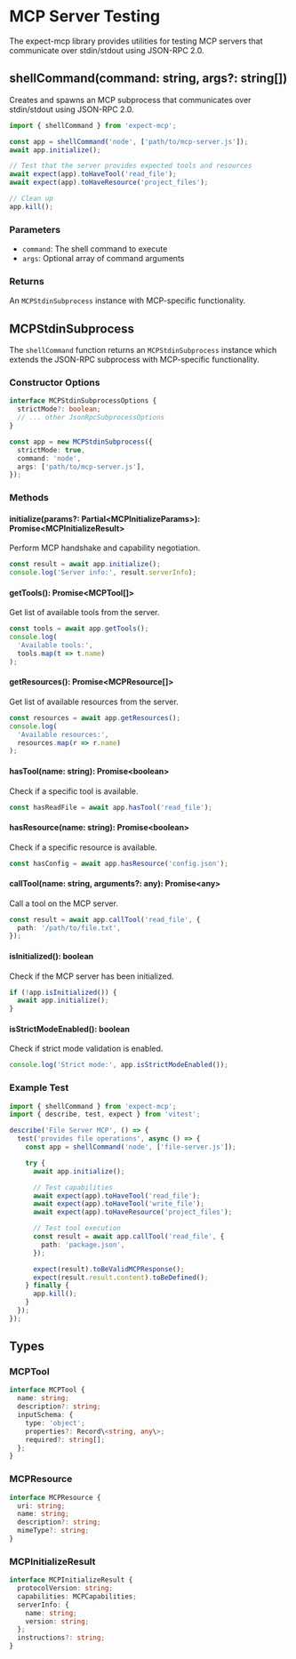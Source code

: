 # MCP Server Testing

The expect-mcp library provides utilities for testing MCP servers that communicate over stdin/stdout using JSON-RPC 2.0.

## shellCommand(command: string, args?: string[])

Creates and spawns an MCP subprocess that communicates over stdin/stdout using JSON-RPC 2.0.

```ts
import { shellCommand } from 'expect-mcp';

const app = shellCommand('node', ['path/to/mcp-server.js']);
await app.initialize();

// Test that the server provides expected tools and resources
await expect(app).toHaveTool('read_file');
await expect(app).toHaveResource('project_files');

// Clean up
app.kill();
```

### Parameters

- `command`: The shell command to execute
- `args`: Optional array of command arguments

### Returns

An `MCPStdinSubprocess` instance with MCP-specific functionality.

## MCPStdinSubprocess

The `shellCommand` function returns an `MCPStdinSubprocess` instance which extends the JSON-RPC subprocess with MCP-specific functionality.

### Constructor Options

```ts
interface MCPStdinSubprocessOptions {
  strictMode?: boolean;
  // ... other JsonRpcSubprocessOptions
}

const app = new MCPStdinSubprocess({
  strictMode: true,
  command: 'node',
  args: ['path/to/mcp-server.js'],
});
```

### Methods

#### initialize(params?: Partial\<MCPInitializeParams\>): Promise\<MCPInitializeResult\>

Perform MCP handshake and capability negotiation.

```ts
const result = await app.initialize();
console.log('Server info:', result.serverInfo);
```

#### getTools(): Promise\<MCPTool[]\>

Get list of available tools from the server.

```ts
const tools = await app.getTools();
console.log(
  'Available tools:',
  tools.map(t => t.name)
);
```

#### getResources(): Promise\<MCPResource[]\>

Get list of available resources from the server.

```ts
const resources = await app.getResources();
console.log(
  'Available resources:',
  resources.map(r => r.name)
);
```

#### hasTool(name: string): Promise\<boolean\>

Check if a specific tool is available.

```ts
const hasReadFile = await app.hasTool('read_file');
```

#### hasResource(name: string): Promise\<boolean\>

Check if a specific resource is available.

```ts
const hasConfig = await app.hasResource('config.json');
```

#### callTool(name: string, arguments?: any): Promise\<any\>

Call a tool on the MCP server.

```ts
const result = await app.callTool('read_file', {
  path: '/path/to/file.txt',
});
```

#### isInitialized(): boolean

Check if the MCP server has been initialized.

```ts
if (!app.isInitialized()) {
  await app.initialize();
}
```

#### isStrictModeEnabled(): boolean

Check if strict mode validation is enabled.

```ts
console.log('Strict mode:', app.isStrictModeEnabled());
```

### Example Test

```ts
import { shellCommand } from 'expect-mcp';
import { describe, test, expect } from 'vitest';

describe('File Server MCP', () => {
  test('provides file operations', async () => {
    const app = shellCommand('node', ['file-server.js']);

    try {
      await app.initialize();

      // Test capabilities
      await expect(app).toHaveTool('read_file');
      await expect(app).toHaveTool('write_file');
      await expect(app).toHaveResource('project_files');

      // Test tool execution
      const result = await app.callTool('read_file', {
        path: 'package.json',
      });

      expect(result).toBeValidMCPResponse();
      expect(result.result.content).toBeDefined();
    } finally {
      app.kill();
    }
  });
});
```

## Types

### MCPTool

```ts
interface MCPTool {
  name: string;
  description?: string;
  inputSchema: {
    type: 'object';
    properties?: Record\<string, any\>;
    required?: string[];
  };
}
```

### MCPResource

```ts
interface MCPResource {
  uri: string;
  name: string;
  description?: string;
  mimeType?: string;
}
```

### MCPInitializeResult

```ts
interface MCPInitializeResult {
  protocolVersion: string;
  capabilities: MCPCapabilities;
  serverInfo: {
    name: string;
    version: string;
  };
  instructions?: string;
}
```
